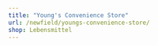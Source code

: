 ```yaml
---
title: "Young's Convenience Store"
url: /newfield/youngs-convenience-store/
shop: Lebensmittel
---
```

